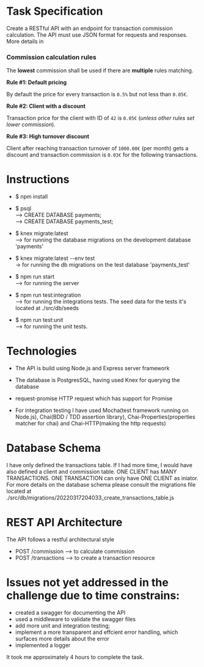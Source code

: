 # Task Specification

Create a RESTful API with an endpoint for transaction commission calculation. The API must use JSON format for requests and responses. More details in 


### Commission calculation rules

The **lowest** commission shall be used if there are **multiple** rules matching.

**Rule #1: Default pricing**

By default the price for every transaction is `0.5%` but not less than `0.05€`.

**Rule #2: Client with a discount**

Transaction price for the client with ID of `42` is  `0.05€` (*unless other rules set lower commission*).

**Rule #3: High turnover discount**

Client after reaching transaction turnover of `1000.00€` (per month) gets a discount and transaction commission is `0.03€` for the following transactions.

# Instructions 
- $ npm install
- $ psql  <br />
    -->  CREATE DATABASE payments;  <br />
     -->  CREATE DATABASE payments_test;
- $ knex migrate:latest <br />
  --> for running the database migrations on the development database 'payments'
- $ knex migrate:latest --env test <br />
  -> for running the db migrations on the test database 'payments_test'
- $ npm run start <br />
  --> for running the server

- $ npm run test:integration <br /> 
  --> for running the integrations tests.
  The seed data for the tests it's located at ./src/db/seeds 

- $ npm run test:unit <br /> 
  --> for running the unit tests.


# Technologies

- The API is build using Node.js and Express server framework

- The database is PostgresSQL, having used Knex for querying the database

- request-promise HTTP request which has support for Promise

- For integration testing I have used Mocha(test framework running on Node.js), Chai(BDD / TDD assertion library), Chai-Properties(properties matcher for chai) and  Chai-HTTP(making the http requests)

# Database Schema

I have only defined the transactions table. If I had more time, I would have also defined a client and commission table. ONE CLIENT has MANY TRANSACTIONS. ONE TRANSACTION can only have ONE CLIENT as iniator.
For more details on the database schema please consult the migrations file located at 
  ./src/db/migrations/20220317204033_create_transactions_table.js

# REST API Architecture

The API follows a restful architectural style
- POST /commission --> to calculate commission
- POST /transactions --> to create a transaction resource


# Issues not yet addressed in the challenge due to time constrains: 

- created a swagger for documenting the API
- used a middleware to validate the swagger files
- add more unit and integration testing;
- implement a more transparent and effcient error handling, which surfaces more details about the error
- implemented a logger



It took me approximately 4 hours to complete the task.